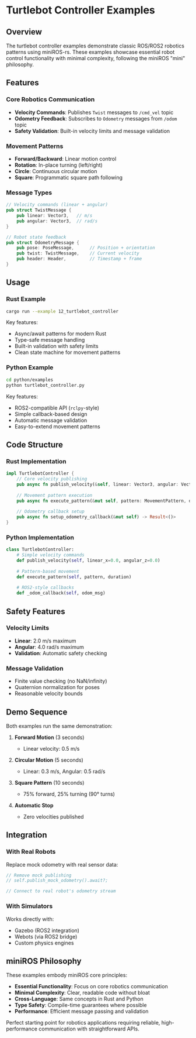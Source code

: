 # Turtlebot Controller Examples

## Overview

The turtlebot controller examples demonstrate classic ROS/ROS2 robotics patterns using miniROS-rs. These examples showcase essential robot control functionality with minimal complexity, following the miniROS "mini" philosophy.

## Features

### Core Robotics Communication
- **Velocity Commands**: Publishes `Twist` messages to `/cmd_vel` topic
- **Odometry Feedback**: Subscribes to `Odometry` messages from `/odom` topic
- **Safety Validation**: Built-in velocity limits and message validation

### Movement Patterns
- **Forward/Backward**: Linear motion control
- **Rotation**: In-place turning (left/right)
- **Circle**: Continuous circular motion
- **Square**: Programmatic square path following

### Message Types
```rust
// Velocity commands (linear + angular)
pub struct TwistMessage {
    pub linear: Vector3,   // m/s
    pub angular: Vector3,  // rad/s
}

// Robot state feedback
pub struct OdometryMessage {
    pub pose: PoseMessage,      // Position + orientation
    pub twist: TwistMessage,    // Current velocity
    pub header: Header,         // Timestamp + frame
}
```

## Usage

### Rust Example
```bash
cargo run --example 12_turtlebot_controller
```

Key features:
- Async/await patterns for modern Rust
- Type-safe message handling
- Built-in validation with safety limits
- Clean state machine for movement patterns

### Python Example  
```bash
cd python/examples
python turtlebot_controller.py
```

Key features:
- ROS2-compatible API (`rclpy`-style)
- Simple callback-based design
- Automatic message validation
- Easy-to-extend movement patterns

## Code Structure

### Rust Implementation
```rust
impl TurtlebotController {
    // Core velocity publishing
    pub async fn publish_velocity(&self, linear: Vector3, angular: Vector3) -> Result<()>
    
    // Movement pattern execution
    pub async fn execute_pattern(&mut self, pattern: MovementPattern, duration: f64) -> Result<()>
    
    // Odometry callback setup
    pub async fn setup_odometry_callback(&mut self) -> Result<()>
}
```

### Python Implementation
```python
class TurtlebotController:
    # Simple velocity commands
    def publish_velocity(self, linear_x=0.0, angular_z=0.0)
    
    # Pattern-based movement
    def execute_pattern(self, pattern, duration)
    
    # ROS2-style callbacks
    def _odom_callback(self, odom_msg)
```

## Safety Features

### Velocity Limits
- **Linear**: 2.0 m/s maximum
- **Angular**: 4.0 rad/s maximum
- **Validation**: Automatic safety checking

### Message Validation
- Finite value checking (no NaN/infinity)
- Quaternion normalization for poses
- Reasonable velocity bounds

## Demo Sequence

Both examples run the same demonstration:

1. **Forward Motion** (3 seconds)
   - Linear velocity: 0.5 m/s
   
2. **Circular Motion** (5 seconds)  
   - Linear: 0.3 m/s, Angular: 0.5 rad/s
   
3. **Square Pattern** (10 seconds)
   - 75% forward, 25% turning (90° turns)
   
4. **Automatic Stop**
   - Zero velocities published

## Integration

### With Real Robots
Replace mock odometry with real sensor data:
```rust
// Remove mock publishing
// self.publish_mock_odometry().await?;

// Connect to real robot's odometry stream
```

### With Simulators
Works directly with:
- Gazebo (ROS2 integration)
- Webots (via ROS2 bridge)
- Custom physics engines

## miniROS Philosophy

These examples embody miniROS core principles:

- **Essential Functionality**: Focus on core robotics communication
- **Minimal Complexity**: Clear, readable code without bloat
- **Cross-Language**: Same concepts in Rust and Python
- **Type Safety**: Compile-time guarantees where possible
- **Performance**: Efficient message passing and validation

Perfect starting point for robotics applications requiring reliable, high-performance communication with straightforward APIs. 